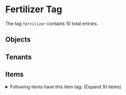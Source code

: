 # Fertilizer Tag

The tag `fertilizer` contains 10 total entries.

## Objects

## Tenants

## Items

<details markdown="1"><summary>Following items have this item tag: (Expand 10 items)</summary>

- <img src="https://raw.githubusercontent.com/Ceterai/Enternia/main/items/active/alta/tools/fertilize/ct_alta_fertilizer.png" alt="Alta Fertilizer icon" loading="lazy" height=16px width="auto" /> [Alta Fertilizer](https://ceterai.github.io/MyEnternia/Wiki/AltaFertilizer)
- <img src="https://raw.githubusercontent.com/Ceterai/Enternia/main/items/active/alta/tools/fertilize/ct_benema_fertilizer.png" alt="Benema Fertilizer icon" loading="lazy" height=16px width="auto" /> [Benema Fertilizer](https://ceterai.github.io/MyEnternia/Wiki/BenemaFertilizer)
- <img src="https://raw.githubusercontent.com/Ceterai/Enternia/main/items/active/alta/tools/fertilize/ct_biomix_fertilizer.png" alt="Biomix Fertilizer icon" loading="lazy" height=16px width="auto" /> [Biomix Fertilizer](https://ceterai.github.io/MyEnternia/Wiki/BiomixFertilizer)
- <img src="https://raw.githubusercontent.com/Ceterai/Enternia/main/items/active/alta/tools/fertilize/ct_boost_fertilizer.png" alt="Boostilizer icon" loading="lazy" height=16px width="auto" /> [Boostilizer](https://ceterai.github.io/MyEnternia/Wiki/Boostilizer)
- <img src="https://raw.githubusercontent.com/Ceterai/Enternia/main/items/active/alta/tools/fertilize/ct_bubble_fertilizer.png" alt="Bubble Fertilizer icon" loading="lazy" height=16px width="auto" /> [Bubble Fertilizer](https://ceterai.github.io/MyEnternia/Wiki/BubbleFertilizer)
- <img src="https://raw.githubusercontent.com/Ceterai/Enternia/main/items/active/alta/tools/fertilize/ct_calin_fertilizer.png" alt="Calin Fertilizer ★ icon" loading="lazy" height=16px width="auto" /> [Calin Fertilizer ★](https://ceterai.github.io/MyEnternia/Wiki/CalinFertilizer)
- <img src="https://raw.githubusercontent.com/Ceterai/Enternia/main/items/active/alta/tools/fertilize/ct_gyera_fertilizer.png" alt="Gyera Fertilizer icon" loading="lazy" height=16px width="auto" /> [Gyera Fertilizer](https://ceterai.github.io/MyEnternia/Wiki/GyeraFertilizer)
- <img src="https://raw.githubusercontent.com/Ceterai/Enternia/main/items/active/alta/tools/fertilize/ct_ionic_fertilizer.png" alt="Ionic Fertilizer icon" loading="lazy" height=16px width="auto" /> [Ionic Fertilizer](https://ceterai.github.io/MyEnternia/Wiki/IonicFertilizer)
- <img src="https://raw.githubusercontent.com/Ceterai/Enternia/main/items/active/alta/tools/fertilize/ct_plasma_fertilizer.png" alt="Plasma Fertilizer ★ icon" loading="lazy" height=16px width="auto" /> [Plasma Fertilizer ★](https://ceterai.github.io/MyEnternia/Wiki/PlasmaFertilizer)
- <img src="https://raw.githubusercontent.com/Ceterai/Enternia/main/items/active/alta/tools/fertilize/ct_basic_fertilizer.png" alt="Soil Fertilizer icon" loading="lazy" height=16px width="auto" /> [Soil Fertilizer](https://ceterai.github.io/MyEnternia/Wiki/SoilFertilizer)

</details>
